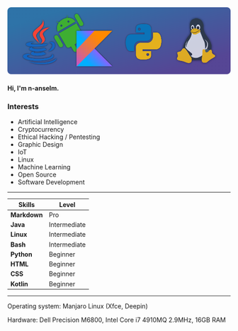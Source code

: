 <img src="https://github.com/n-anselm/n-anselm/blob/main/res/GitHub%20Profile%20Header%202.1.png" title="Profile header" />

#### Hi, I'm n-anselm.

### Interests
- Artificial Intelligence
- Cryptocurrency
- Ethical Hacking / Pentesting
- Graphic Design
- IoT
- Linux
- Machine Learning
- Open Source
- Software Development

---

Skills | Level
-----|-----
**Markdown** | Pro
**Java** | Intermediate
**Linux** | Intermediate
**Bash** | Intermediate
**Python** | Beginner
**HTML** | Beginner
**CSS** | Beginner
**Kotlin** | Beginner

---

Operating system: Manjaro Linux (Xfce, Deepin)

Hardware: Dell Precision M6800, Intel Core i7 4910MQ 2.9MHz, 16GB RAM

<!--
![Anurag's GitHub stats](https://github-readme-stats.vercel.app/api?username=n-anselm&bg_color=30,2E73A8,564695&title_color=fff&text_color=fff&border_radius=12)
![Top Langs](https://github-readme-stats.vercel.app/api/top-langs/?username=n-anselm&langs_count=5&title_color=fff&icon_color=0062FF&text_color=fff&bg_color=30,2E73A8,564695&border_radius=12)
-->

<!--
<img align="center" src="https://github-readme-streak-stats.herokuapp.com/?user=n-anselm" />
-->

<!--
<tr>
   <td>You are visitor</td>
   <td><img src="https://profile-counter.glitch.me/n-anselm/count.svg" alt="" /></td>
</tr>
-->

<!--
<p align="center"> 
  Visitor count<br>
  <img src="https://profile-counter.glitch.me/n-anselm/count.svg" />
</p>
-->

<!--
Here are some ideas to get you started:

- 🔭 I’m currently working on ...
- 🌱 I’m currently learning ...
- 👯 I’m looking to collaborate on ...
- 🤔 I’m looking for help with ...
- 💬 Ask me about ...
- 📫 How to reach me: ...
- 😄 Pronouns: ...
- ⚡ Fun fact: ...
-->
